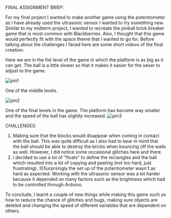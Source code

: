 
FINAL ASSIGNMENT BRIEF:

For my final project I wanted to make another game using the potentiometer as I have already used the ultrasonic sensor I wanted to try something new. Similar to my midterm project, I wanted to recreate the pinball brick breaker game that is most common with Blackberries. Also, I thought that this game would perfectly fit with the space theme that I wanted to go for. Before talking about the challenges I faced here are some short videos of the final creation:


Here we are in the fist level of the game in which the platform is as big as it can get. The ball is a little slower so that it makes it easier for the ueser to adjust to the game.

![pin1](https://user-images.githubusercontent.com/66205383/85422100-3fde4d80-b586-11ea-87ea-7d9d6a906784.gif)



One of the middle levels.

![pin2](https://user-images.githubusercontent.com/66205383/85422092-3e148a00-b586-11ea-9258-6d6ca789c68f.gif)



One of the final levels in the game. The platform has become way smaller and the speed of the ball has slightly increased.
![pin3](https://user-images.githubusercontent.com/66205383/85422102-4076e400-b586-11ea-986c-dbc8be8415fe.gif)


CHALLENGES:

1) Making sure that the blocks would disappear when coming in contact with the ball. This was quite difficult as I also had to bear in mind that the ball should be able to destroy the bricks when bouncing off the walls as well. However, I did notice some occasional glitches here and there.
2) I decided to use a lot of "floats" to define the rectangles and the ball which resulted into a lot of copying and pasting (not too hard, just frustrating).
3)Surprsingly the set up of the potentiometer wasn't as hard as expected. Working with the ultrasonic sensor was a lot harder because it depended on many factors such as the brightness which had to be controlled through Arduino. 

To conclude, I learnt a couple of new things while making this game such as how to reduce the chance of glitches and bugs, making sure objects are deleted and changing the speed of different variables that are dependent on others.
